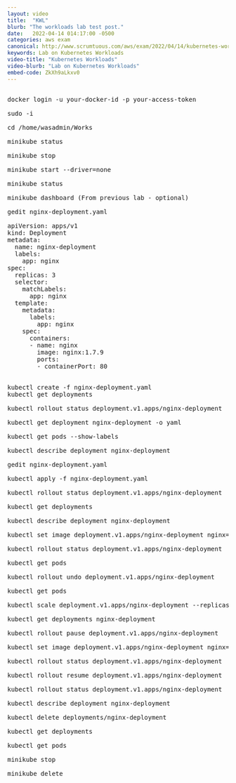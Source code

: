 ```yaml
---
layout: video
title:  "KWL"
blurb: "The workloads lab test post."
date:   2022-04-14 014:17:00 -0500
categories: aws exam
canonical: http://www.scrumtuous.com/aws/exam/2022/04/14/kubernetes-workloadss.html
keywords: Lab on Kubernetes Workloads
video-title: "Kubernetes Workloads"
video-blurb: "Lab on Kubernetes Workloads"
embed-code: ZkXh9aLkxv0
---
```



<pre>

docker login -u your-docker-id -p your-access-token

sudo -i

cd /home/wasadmin/Works

minikube status

minikube stop

minikube start --driver=none

minikube status

minikube dashboard (From previous lab - optional)

gedit nginx-deployment.yaml

apiVersion: apps/v1
kind: Deployment
metadata:
  name: nginx-deployment
  labels:
    app: nginx
spec:
  replicas: 3
  selector:
    matchLabels:
      app: nginx
  template:
    metadata:
      labels:
        app: nginx
    spec:
      containers:
      - name: nginx
        image: nginx:1.7.9
        ports:
        - containerPort: 80


kubectl create -f nginx-deployment.yaml
kubectl get deployments

kubectl rollout status deployment.v1.apps/nginx-deployment

kubectl get deployment nginx-deployment -o yaml

kubectl get pods --show-labels

kubectl describe deployment nginx-deployment

gedit nginx-deployment.yaml

kubectl apply -f nginx-deployment.yaml

kubectl rollout status deployment.v1.apps/nginx-deployment

kubectl get deployments

kubectl describe deployment nginx-deployment

kubectl set image deployment.v1.apps/nginx-deployment nginx=nginx:1.91

kubectl rollout status deployment.v1.apps/nginx-deployment

kubectl get pods

kubectl rollout undo deployment.v1.apps/nginx-deployment

kubectl get pods

kubectl scale deployment.v1.apps/nginx-deployment --replicas=1

kubectl get deployments nginx-deployment

kubectl rollout pause deployment.v1.apps/nginx-deployment

kubectl set image deployment.v1.apps/nginx-deployment nginx=nginx:1.9.2

kubectl rollout status deployment.v1.apps/nginx-deployment

kubectl rollout resume deployment.v1.apps/nginx-deployment

kubectl rollout status deployment.v1.apps/nginx-deployment

kubectl describe deployment nginx-deployment

kubectl delete deployments/nginx-deployment

kubectl get deployments

kubectl get pods

minikube stop

minikube delete

</pre>
